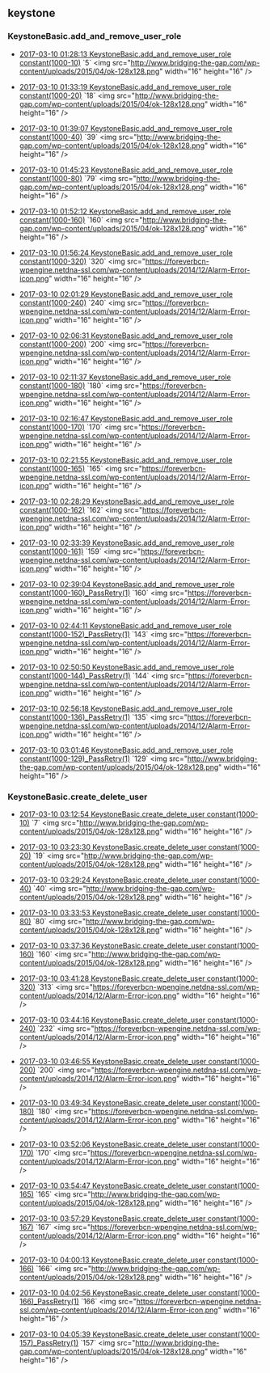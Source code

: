 

## keystone

### KeystoneBasic.add_and_remove_user_role

- [2017-03-10 01:28:13 KeystoneBasic.add_and_remove_user_role constant(1000-10)](https://godleon.github.io/osp_binary_test_result/0.0.55/keystone/(20170310_012813)KeystoneBasic.add_and_remove_user_role-constant(1000-10)-PASSED.html) `5` <img src="http://www.bridging-the-gap.com/wp-content/uploads/2015/04/ok-128x128.png" width="16" height="16" \/>

- [2017-03-10 01:33:19 KeystoneBasic.add_and_remove_user_role constant(1000-20)](https://godleon.github.io/osp_binary_test_result/0.0.55/keystone/(20170310_013319)KeystoneBasic.add_and_remove_user_role-constant(1000-20)-PASSED.html) `18` <img src="http://www.bridging-the-gap.com/wp-content/uploads/2015/04/ok-128x128.png" width="16" height="16" \/>

- [2017-03-10 01:39:07 KeystoneBasic.add_and_remove_user_role constant(1000-40)](https://godleon.github.io/osp_binary_test_result/0.0.55/keystone/(20170310_013907)KeystoneBasic.add_and_remove_user_role-constant(1000-40)-PASSED.html) `39` <img src="http://www.bridging-the-gap.com/wp-content/uploads/2015/04/ok-128x128.png" width="16" height="16" \/>

- [2017-03-10 01:45:23 KeystoneBasic.add_and_remove_user_role constant(1000-80)](https://godleon.github.io/osp_binary_test_result/0.0.55/keystone/(20170310_014523)KeystoneBasic.add_and_remove_user_role-constant(1000-80)-PASSED.html) `79` <img src="http://www.bridging-the-gap.com/wp-content/uploads/2015/04/ok-128x128.png" width="16" height="16" \/>

- [2017-03-10 01:52:12 KeystoneBasic.add_and_remove_user_role constant(1000-160)](https://godleon.github.io/osp_binary_test_result/0.0.55/keystone/(20170310_015212)KeystoneBasic.add_and_remove_user_role-constant(1000-160)-PASSED.html) `160` <img src="http://www.bridging-the-gap.com/wp-content/uploads/2015/04/ok-128x128.png" width="16" height="16" \/>

- [2017-03-10 01:56:24 KeystoneBasic.add_and_remove_user_role constant(1000-320)](https://godleon.github.io/osp_binary_test_result/0.0.55/keystone/(20170310_015624)KeystoneBasic.add_and_remove_user_role-constant(1000-320)-FAILED.html) `320` <img src="https://foreverbcn-wpengine.netdna-ssl.com/wp-content/uploads/2014/12/Alarm-Error-icon.png" width="16" height="16" \/>

- [2017-03-10 02:01:29 KeystoneBasic.add_and_remove_user_role constant(1000-240)](https://godleon.github.io/osp_binary_test_result/0.0.55/keystone/(20170310_020129)KeystoneBasic.add_and_remove_user_role-constant(1000-240)-FAILED.html) `240` <img src="https://foreverbcn-wpengine.netdna-ssl.com/wp-content/uploads/2014/12/Alarm-Error-icon.png" width="16" height="16" \/>

- [2017-03-10 02:06:31 KeystoneBasic.add_and_remove_user_role constant(1000-200)](https://godleon.github.io/osp_binary_test_result/0.0.55/keystone/(20170310_020631)KeystoneBasic.add_and_remove_user_role-constant(1000-200)-FAILED.html) `200` <img src="https://foreverbcn-wpengine.netdna-ssl.com/wp-content/uploads/2014/12/Alarm-Error-icon.png" width="16" height="16" \/>

- [2017-03-10 02:11:37 KeystoneBasic.add_and_remove_user_role constant(1000-180)](https://godleon.github.io/osp_binary_test_result/0.0.55/keystone/(20170310_021137)KeystoneBasic.add_and_remove_user_role-constant(1000-180)-FAILED.html) `180` <img src="https://foreverbcn-wpengine.netdna-ssl.com/wp-content/uploads/2014/12/Alarm-Error-icon.png" width="16" height="16" \/>

- [2017-03-10 02:16:47 KeystoneBasic.add_and_remove_user_role constant(1000-170)](https://godleon.github.io/osp_binary_test_result/0.0.55/keystone/(20170310_021647)KeystoneBasic.add_and_remove_user_role-constant(1000-170)-FAILED.html) `170` <img src="https://foreverbcn-wpengine.netdna-ssl.com/wp-content/uploads/2014/12/Alarm-Error-icon.png" width="16" height="16" \/>

- [2017-03-10 02:21:55 KeystoneBasic.add_and_remove_user_role constant(1000-165)](https://godleon.github.io/osp_binary_test_result/0.0.55/keystone/(20170310_022155)KeystoneBasic.add_and_remove_user_role-constant(1000-165)-FAILED.html) `165` <img src="https://foreverbcn-wpengine.netdna-ssl.com/wp-content/uploads/2014/12/Alarm-Error-icon.png" width="16" height="16" \/>

- [2017-03-10 02:28:29 KeystoneBasic.add_and_remove_user_role constant(1000-162)](https://godleon.github.io/osp_binary_test_result/0.0.55/keystone/(20170310_022829)KeystoneBasic.add_and_remove_user_role-constant(1000-162)-FAILED.html) `162` <img src="https://foreverbcn-wpengine.netdna-ssl.com/wp-content/uploads/2014/12/Alarm-Error-icon.png" width="16" height="16" \/>

- [2017-03-10 02:33:39 KeystoneBasic.add_and_remove_user_role constant(1000-161)](https://godleon.github.io/osp_binary_test_result/0.0.55/keystone/(20170310_023339)KeystoneBasic.add_and_remove_user_role-constant(1000-161)-FAILED.html) `159` <img src="https://foreverbcn-wpengine.netdna-ssl.com/wp-content/uploads/2014/12/Alarm-Error-icon.png" width="16" height="16" \/>

- [2017-03-10 02:39:04 KeystoneBasic.add_and_remove_user_role constant(1000-160)_PassRetry(1)](https://godleon.github.io/osp_binary_test_result/0.0.55/keystone/(20170310_023904)KeystoneBasic.add_and_remove_user_role-constant(1000-160)_PassRetry(1)-FAILED.html) `160` <img src="https://foreverbcn-wpengine.netdna-ssl.com/wp-content/uploads/2014/12/Alarm-Error-icon.png" width="16" height="16" \/>

- [2017-03-10 02:44:11 KeystoneBasic.add_and_remove_user_role constant(1000-152)_PassRetry(1)](https://godleon.github.io/osp_binary_test_result/0.0.55/keystone/(20170310_024411)KeystoneBasic.add_and_remove_user_role-constant(1000-152)_PassRetry(1)-FAILED.html) `143` <img src="https://foreverbcn-wpengine.netdna-ssl.com/wp-content/uploads/2014/12/Alarm-Error-icon.png" width="16" height="16" \/>

- [2017-03-10 02:50:50 KeystoneBasic.add_and_remove_user_role constant(1000-144)_PassRetry(1)](https://godleon.github.io/osp_binary_test_result/0.0.55/keystone/(20170310_025050)KeystoneBasic.add_and_remove_user_role-constant(1000-144)_PassRetry(1)-FAILED.html) `144` <img src="https://foreverbcn-wpengine.netdna-ssl.com/wp-content/uploads/2014/12/Alarm-Error-icon.png" width="16" height="16" \/>

- [2017-03-10 02:56:18 KeystoneBasic.add_and_remove_user_role constant(1000-136)_PassRetry(1)](https://godleon.github.io/osp_binary_test_result/0.0.55/keystone/(20170310_025618)KeystoneBasic.add_and_remove_user_role-constant(1000-136)_PassRetry(1)-FAILED.html) `135` <img src="https://foreverbcn-wpengine.netdna-ssl.com/wp-content/uploads/2014/12/Alarm-Error-icon.png" width="16" height="16" \/>

- [2017-03-10 03:01:46 KeystoneBasic.add_and_remove_user_role constant(1000-129)_PassRetry(1)](https://godleon.github.io/osp_binary_test_result/0.0.55/keystone/(20170310_030146)KeystoneBasic.add_and_remove_user_role-constant(1000-129)_PassRetry(1)-PASSED.html) `129` <img src="http://www.bridging-the-gap.com/wp-content/uploads/2015/04/ok-128x128.png" width="16" height="16" \/>

### KeystoneBasic.create_delete_user

- [2017-03-10 03:12:54 KeystoneBasic.create_delete_user constant(1000-10)](https://godleon.github.io/osp_binary_test_result/0.0.55/keystone/(20170310_031254)KeystoneBasic.create_delete_user-constant(1000-10)-PASSED.html) `7` <img src="http://www.bridging-the-gap.com/wp-content/uploads/2015/04/ok-128x128.png" width="16" height="16" \/>

- [2017-03-10 03:23:30 KeystoneBasic.create_delete_user constant(1000-20)](https://godleon.github.io/osp_binary_test_result/0.0.55/keystone/(20170310_032330)KeystoneBasic.create_delete_user-constant(1000-20)-PASSED.html) `19` <img src="http://www.bridging-the-gap.com/wp-content/uploads/2015/04/ok-128x128.png" width="16" height="16" \/>

- [2017-03-10 03:29:24 KeystoneBasic.create_delete_user constant(1000-40)](https://godleon.github.io/osp_binary_test_result/0.0.55/keystone/(20170310_032924)KeystoneBasic.create_delete_user-constant(1000-40)-PASSED.html) `40` <img src="http://www.bridging-the-gap.com/wp-content/uploads/2015/04/ok-128x128.png" width="16" height="16" \/>

- [2017-03-10 03:33:53 KeystoneBasic.create_delete_user constant(1000-80)](https://godleon.github.io/osp_binary_test_result/0.0.55/keystone/(20170310_033353)KeystoneBasic.create_delete_user-constant(1000-80)-PASSED.html) `80` <img src="http://www.bridging-the-gap.com/wp-content/uploads/2015/04/ok-128x128.png" width="16" height="16" \/>

- [2017-03-10 03:37:36 KeystoneBasic.create_delete_user constant(1000-160)](https://godleon.github.io/osp_binary_test_result/0.0.55/keystone/(20170310_033736)KeystoneBasic.create_delete_user-constant(1000-160)-PASSED.html) `160` <img src="http://www.bridging-the-gap.com/wp-content/uploads/2015/04/ok-128x128.png" width="16" height="16" \/>

- [2017-03-10 03:41:28 KeystoneBasic.create_delete_user constant(1000-320)](https://godleon.github.io/osp_binary_test_result/0.0.55/keystone/(20170310_034128)KeystoneBasic.create_delete_user-constant(1000-320)-FAILED.html) `313` <img src="https://foreverbcn-wpengine.netdna-ssl.com/wp-content/uploads/2014/12/Alarm-Error-icon.png" width="16" height="16" \/>

- [2017-03-10 03:44:16 KeystoneBasic.create_delete_user constant(1000-240)](https://godleon.github.io/osp_binary_test_result/0.0.55/keystone/(20170310_034416)KeystoneBasic.create_delete_user-constant(1000-240)-FAILED.html) `232` <img src="https://foreverbcn-wpengine.netdna-ssl.com/wp-content/uploads/2014/12/Alarm-Error-icon.png" width="16" height="16" \/>

- [2017-03-10 03:46:55 KeystoneBasic.create_delete_user constant(1000-200)](https://godleon.github.io/osp_binary_test_result/0.0.55/keystone/(20170310_034655)KeystoneBasic.create_delete_user-constant(1000-200)-FAILED.html) `200` <img src="https://foreverbcn-wpengine.netdna-ssl.com/wp-content/uploads/2014/12/Alarm-Error-icon.png" width="16" height="16" \/>

- [2017-03-10 03:49:34 KeystoneBasic.create_delete_user constant(1000-180)](https://godleon.github.io/osp_binary_test_result/0.0.55/keystone/(20170310_034934)KeystoneBasic.create_delete_user-constant(1000-180)-FAILED.html) `180` <img src="https://foreverbcn-wpengine.netdna-ssl.com/wp-content/uploads/2014/12/Alarm-Error-icon.png" width="16" height="16" \/>

- [2017-03-10 03:52:06 KeystoneBasic.create_delete_user constant(1000-170)](https://godleon.github.io/osp_binary_test_result/0.0.55/keystone/(20170310_035206)KeystoneBasic.create_delete_user-constant(1000-170)-FAILED.html) `170` <img src="https://foreverbcn-wpengine.netdna-ssl.com/wp-content/uploads/2014/12/Alarm-Error-icon.png" width="16" height="16" \/>

- [2017-03-10 03:54:47 KeystoneBasic.create_delete_user constant(1000-165)](https://godleon.github.io/osp_binary_test_result/0.0.55/keystone/(20170310_035447)KeystoneBasic.create_delete_user-constant(1000-165)-PASSED.html) `165` <img src="http://www.bridging-the-gap.com/wp-content/uploads/2015/04/ok-128x128.png" width="16" height="16" \/>

- [2017-03-10 03:57:29 KeystoneBasic.create_delete_user constant(1000-167)](https://godleon.github.io/osp_binary_test_result/0.0.55/keystone/(20170310_035729)KeystoneBasic.create_delete_user-constant(1000-167)-FAILED.html) `167` <img src="https://foreverbcn-wpengine.netdna-ssl.com/wp-content/uploads/2014/12/Alarm-Error-icon.png" width="16" height="16" \/>

- [2017-03-10 04:00:13 KeystoneBasic.create_delete_user constant(1000-166)](https://godleon.github.io/osp_binary_test_result/0.0.55/keystone/(20170310_040013)KeystoneBasic.create_delete_user-constant(1000-166)-PASSED.html) `166` <img src="http://www.bridging-the-gap.com/wp-content/uploads/2015/04/ok-128x128.png" width="16" height="16" \/>

- [2017-03-10 04:02:56 KeystoneBasic.create_delete_user constant(1000-166)_PassRetry(1)](https://godleon.github.io/osp_binary_test_result/0.0.55/keystone/(20170310_040256)KeystoneBasic.create_delete_user-constant(1000-166)_PassRetry(1)-FAILED.html) `166` <img src="https://foreverbcn-wpengine.netdna-ssl.com/wp-content/uploads/2014/12/Alarm-Error-icon.png" width="16" height="16" \/>

- [2017-03-10 04:05:39 KeystoneBasic.create_delete_user constant(1000-157)_PassRetry(1)](https://godleon.github.io/osp_binary_test_result/0.0.55/keystone/(20170310_040539)KeystoneBasic.create_delete_user-constant(1000-157)_PassRetry(1)-PASSED.html) `157` <img src="http://www.bridging-the-gap.com/wp-content/uploads/2015/04/ok-128x128.png" width="16" height="16" \/>
